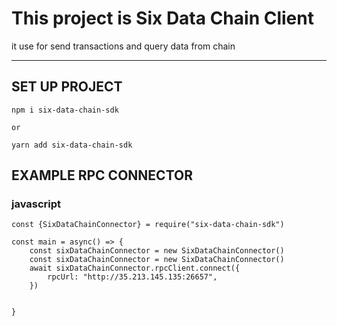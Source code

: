 # This project is Six Data Chain Client 
it use for send transactions and query data from chain

------
## SET UP PROJECT 
```
npm i six-data-chain-sdk

or

yarn add six-data-chain-sdk
```

## EXAMPLE RPC CONNECTOR
### javascript
```
const {SixDataChainConnector} = require("six-data-chain-sdk") 

const main = async() => {
    const sixDataChainConnector = new SixDataChainConnector()
    const sixDataChainConnector = new SixDataChainConnector()
    await sixDataChainConnector.rpcClient.connect({
        rpcUrl: "http://35.213.145.135:26657",
    })
    
    
}
```
